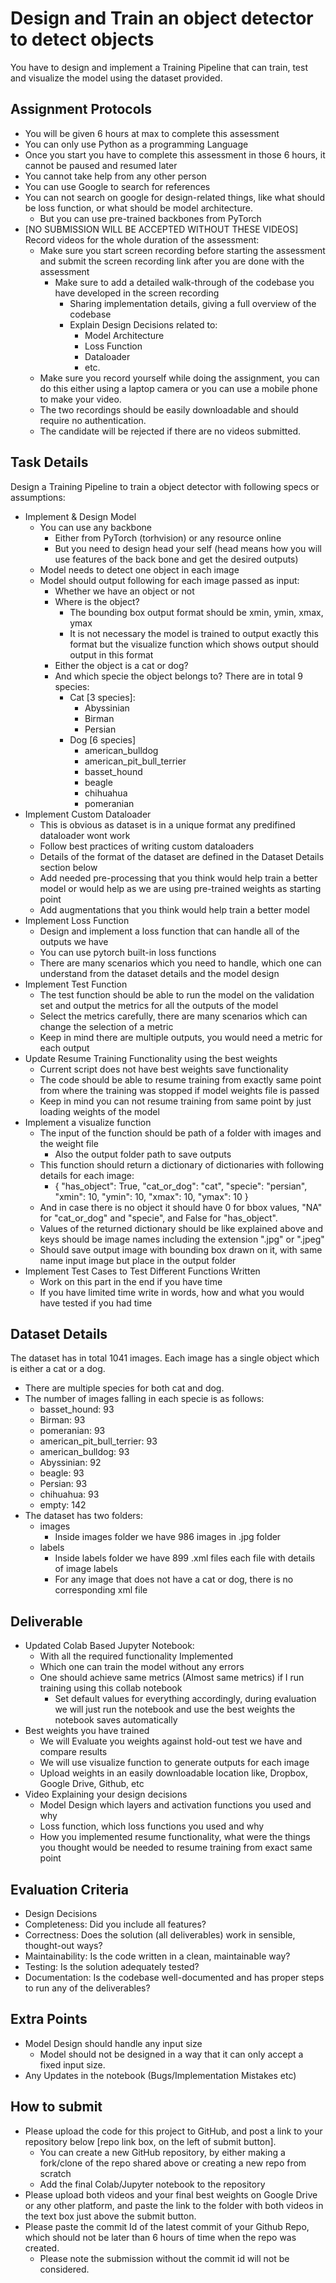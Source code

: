 # Design and Train an object detector to detect objects

You have to design and implement a Training Pipeline that can train, test and visualize the model using the dataset provided.

## Assignment Protocols

- You will be given 6 hours at max to complete this assessment
- You can only use Python as a programming Language
- Once you start you have to complete this assessment in those 6 hours, it cannot be paused and resumed later
- You cannot take help from any other person
- You can use Google to search for references
- You can not search on google for design-related things, like what should be loss function, or what should be model architecture.
  - But you can use pre-trained backbones from PyTorch
- [NO SUBMISSION WILL BE ACCEPTED WITHOUT THESE VIDEOS] Record videos for the whole duration of the assessment:
  - Make sure you start screen recording before starting the assessment and submit the screen recording link after you are done with the assessment
    - Make sure to add a detailed walk-through of the codebase you have developed in the screen recording
      - Sharing implementation details, giving a full overview of the codebase
      - Explain Design Decisions related to:
        - Model Architecture
        - Loss Function
        - Dataloader
        - etc.
  - Make sure you record yourself while doing the assignment, you can do this either using a laptop camera or you can use a mobile phone to make your video.
  - The two recordings should be easily downloadable and should require no authentication.
  - The candidate will be rejected if there are no videos submitted.

## Task Details
Design a Training Pipeline to train a object detector with following specs or assumptions:
- Implement & Design Model
  - You can use any backbone
    - Either from PyTorch (torhvision) or any resource online
    - But you need to design head your self (head means how you will use features of the back bone and get the desired outputs)
  - Model needs to detect one object in each image
  - Model should output following for each image passed as input:
    - Whether we have an object or not
    - Where is the object?
      - The bounding box output format should be xmin, ymin, xmax, ymax
      - It is not necessary the model is trained to output exactly this format but the visualize function which shows output should output in this format
    - Either the object is a cat or dog?
    - And which specie the object belongs to? There are in total 9 species: 
      - Cat [3 species]:
        - Abyssinian
        - Birman
        - Persian
      - Dog [6 species]
        - american_bulldog
        - american_pit_bull_terrier
        - basset_hound
        - beagle
        - chihuahua
        - pomeranian
- Implement Custom Dataloader
  - This is obvious as dataset is in a unique format any predifined dataloader wont work
  - Follow best practices of writing custom dataloaders
  - Details of the format of the dataset are defined in the Dataset Details section below
  - Add needed pre-processing that you think would help train a better model or would help as we are using pre-trained weights as starting point
  - Add augmentations that you think would help train a better model
- Implement Loss Function
  - Design and implement a loss function that can handle all of the outputs we have
  - You can use pytorch built-in loss functions
  - There are many scenarios which you need to handle, which one can understand from the dataset details and the model design
- Implement Test Function
  - The test function should be able to run the model on the validation set and output the metrics for all the outputs of the model
  - Select the metrics carefully, there are many scenarios which can change the selection of a metric
  - Keep in mind there are multiple outputs, you would need a metric for each output
- Update Resume Training Functionality using the best weights
  - Current script does not have best weights save functionality
  - The code should be able to resume training from exactly same point from where the training was stopped if model weights file is passed
  - Keep in mind you can not resume training from same point by just loading weights of the model
- Implement a visualize function
  - The input of the function should be path of a folder with images and the weight file
    - Also the output folder path to save outputs
  - This function should return a dictionary of dictionaries with following details for each image:
    - {
        "has_object": True,
        "cat_or_dog": "cat",
        "specie": "persian",
        "xmin": 10,
        "ymin": 10,
        "xmax": 10,
        "ymax": 10
    }
  - And in case there is no object it should have 0 for bbox values, "NA" for "cat_or_dog" and "specie", and False for "has_object".
  - Values of the returned dictionary should be like explained above and keys should be image names including the extension ".jpg" or ".jpeg"
  - Should save output image with bounding box drawn on it, with same name input image but place in the output folder 
- Implement Test Cases to Test Different Functions Written
  - Work on this part in the end if you have time
  - If you have limited time write in words, how and what you would have tested if you had time


## Dataset Details
The dataset has in total 1041 images. Each image has a single object which is either a cat or a dog.
- There are multiple species for both cat and dog.
- The number of images falling in each specie is as follows:
  - basset_hound: 93
  - Birman: 93
  - pomeranian: 93
  - american_pit_bull_terrier: 93
  - american_bulldog: 93
  - Abyssinian: 92
  - beagle: 93
  - Persian: 93
  - chihuahua: 93
  - empty: 142
- The dataset has two folders:
  - images
    - Inside images folder we have 986 images in .jpg folder
  - labels
    - Inside labels folder we have 899 .xml files each file with details of image labels
    - For any image that does not have a cat or dog, there is no corresponding xml file

## Deliverable
- Updated Colab Based Jupyter Notebook:
  - With all the required functionality Implemented
  - Which one can train the model without any errors
  - One should achieve same metrics (Almost same metrics) if I run training using this collab notebook
    - Set default values for everything accordingly, during evaluation we will just run the notebook and use the best weights the notebook saves automatically
- Best weights you have trained
  - We will Evaluate you weights against hold-out test we have and compare results
  - We will use visualize function to generate outputs for each image
  - Upload weights in an easily downloadable location like, Dropbox, Google Drive, Github, etc
- Video Explaining your design decisions
  - Model Design which layers and activation functions you used and why
  - Loss function, which loss functions you used and why
  - How you implemented resume functionality, what were the things you thought would be needed to resume training from exact same point


## Evaluation Criteria
 - Design Decisions
 - Completeness: Did you include all features?
 - Correctness: Does the solution (all deliverables) work in sensible, thought-out ways?
 - Maintainability: Is the code written in a clean, maintainable way?
 - Testing: Is the solution adequately tested?
 - Documentation: Is the codebase well-documented and has proper steps to run any of the deliverables?

## Extra Points
- Model Design should handle any input size
  - Model should not be designed in a way that it can only accept a fixed input size.
- Any Updates in the notebook (Bugs/Implementation Mistakes etc)

## How to submit
- Please upload the code for this project to GitHub, and post a link to your repository below [repo link box, on the left of submit button].
  - You can create a new GitHub repository, by either making a fork/clone of the repo shared above or creating a new repo from scratch
  - Add the final Colab/Jupyter notebook to the repository
- Please upload both videos and your final best weights on Google Drive or any other platform, and paste the link to the folder with both videos in the text box just above the submit button.
- Please paste the commit Id of the latest commit of your Github Repo, which should not be later than 6 hours of time when the repo was created.
  - Please note the submission without the commit id will not be considered.

